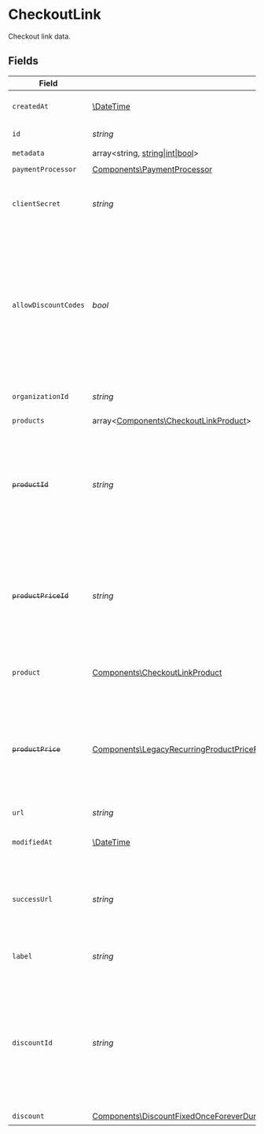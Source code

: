 # CheckoutLink

Checkout link data.


## Fields

| Field                                                                                                                                                                                                                                                                             | Type                                                                                                                                                                                                                                                                              | Required                                                                                                                                                                                                                                                                          | Description                                                                                                                                                                                                                                                                       |
| --------------------------------------------------------------------------------------------------------------------------------------------------------------------------------------------------------------------------------------------------------------------------------- | --------------------------------------------------------------------------------------------------------------------------------------------------------------------------------------------------------------------------------------------------------------------------------- | --------------------------------------------------------------------------------------------------------------------------------------------------------------------------------------------------------------------------------------------------------------------------------- | --------------------------------------------------------------------------------------------------------------------------------------------------------------------------------------------------------------------------------------------------------------------------------- |
| `createdAt`                                                                                                                                                                                                                                                                       | [\DateTime](https://www.php.net/manual/en/class.datetime.php)                                                                                                                                                                                                                     | :heavy_check_mark:                                                                                                                                                                                                                                                                | Creation timestamp of the object.                                                                                                                                                                                                                                                 |
| `id`                                                                                                                                                                                                                                                                              | *string*                                                                                                                                                                                                                                                                          | :heavy_check_mark:                                                                                                                                                                                                                                                                | The ID of the object.                                                                                                                                                                                                                                                             |
| `metadata`                                                                                                                                                                                                                                                                        | array<string, [string\|int\|bool](../../Models/Components/CheckoutLinkMetadata.md)>                                                                                                                                                                                               | :heavy_check_mark:                                                                                                                                                                                                                                                                | N/A                                                                                                                                                                                                                                                                               |
| `paymentProcessor`                                                                                                                                                                                                                                                                | [Components\PaymentProcessor](../../Models/Components/PaymentProcessor.md)                                                                                                                                                                                                        | :heavy_check_mark:                                                                                                                                                                                                                                                                | N/A                                                                                                                                                                                                                                                                               |
| `clientSecret`                                                                                                                                                                                                                                                                    | *string*                                                                                                                                                                                                                                                                          | :heavy_check_mark:                                                                                                                                                                                                                                                                | Client secret used to access the checkout link.                                                                                                                                                                                                                                   |
| `allowDiscountCodes`                                                                                                                                                                                                                                                              | *bool*                                                                                                                                                                                                                                                                            | :heavy_check_mark:                                                                                                                                                                                                                                                                | Whether to allow the customer to apply discount codes. If you apply a discount through `discount_id`, it'll still be applied, but the customer won't be able to change it.                                                                                                        |
| `organizationId`                                                                                                                                                                                                                                                                  | *string*                                                                                                                                                                                                                                                                          | :heavy_check_mark:                                                                                                                                                                                                                                                                | The organization ID.                                                                                                                                                                                                                                                              |
| `products`                                                                                                                                                                                                                                                                        | array<[Components\CheckoutLinkProduct](../../Models/Components/CheckoutLinkProduct.md)>                                                                                                                                                                                           | :heavy_check_mark:                                                                                                                                                                                                                                                                | N/A                                                                                                                                                                                                                                                                               |
| ~~`productId`~~                                                                                                                                                                                                                                                                   | *string*                                                                                                                                                                                                                                                                          | :heavy_check_mark:                                                                                                                                                                                                                                                                | : warning: ** DEPRECATED **: This will be removed in a future release, please migrate away from it as soon as possible.                                                                                                                                                           |
| ~~`productPriceId`~~                                                                                                                                                                                                                                                              | *string*                                                                                                                                                                                                                                                                          | :heavy_check_mark:                                                                                                                                                                                                                                                                | : warning: ** DEPRECATED **: This will be removed in a future release, please migrate away from it as soon as possible.                                                                                                                                                           |
| `product`                                                                                                                                                                                                                                                                         | [Components\CheckoutLinkProduct](../../Models/Components/CheckoutLinkProduct.md)                                                                                                                                                                                                  | :heavy_check_mark:                                                                                                                                                                                                                                                                | Product data for a checkout link.                                                                                                                                                                                                                                                 |
| ~~`productPrice`~~                                                                                                                                                                                                                                                                | [Components\LegacyRecurringProductPriceFixed\|Components\LegacyRecurringProductPriceCustom\|Components\LegacyRecurringProductPriceFree\|Components\ProductPriceFixed\|Components\ProductPriceCustom\|Components\ProductPriceFree](../../Models/Components/CheckoutLinkProductPrice.md) | :heavy_check_mark:                                                                                                                                                                                                                                                                | : warning: ** DEPRECATED **: This will be removed in a future release, please migrate away from it as soon as possible.                                                                                                                                                           |
| `url`                                                                                                                                                                                                                                                                             | *string*                                                                                                                                                                                                                                                                          | :heavy_check_mark:                                                                                                                                                                                                                                                                | N/A                                                                                                                                                                                                                                                                               |
| `modifiedAt`                                                                                                                                                                                                                                                                      | [\DateTime](https://www.php.net/manual/en/class.datetime.php)                                                                                                                                                                                                                     | :heavy_check_mark:                                                                                                                                                                                                                                                                | Last modification timestamp of the object.                                                                                                                                                                                                                                        |
| `successUrl`                                                                                                                                                                                                                                                                      | *string*                                                                                                                                                                                                                                                                          | :heavy_check_mark:                                                                                                                                                                                                                                                                | URL where the customer will be redirected after a successful payment.                                                                                                                                                                                                             |
| `label`                                                                                                                                                                                                                                                                           | *string*                                                                                                                                                                                                                                                                          | :heavy_check_mark:                                                                                                                                                                                                                                                                | Optional label to distinguish links internally                                                                                                                                                                                                                                    |
| `discountId`                                                                                                                                                                                                                                                                      | *string*                                                                                                                                                                                                                                                                          | :heavy_check_mark:                                                                                                                                                                                                                                                                | ID of the discount to apply to the checkout. If the discount is not applicable anymore when opening the checkout link, it'll be ignored.                                                                                                                                          |
| `discount`                                                                                                                                                                                                                                                                        | [Components\DiscountFixedOnceForeverDurationBase\|Components\DiscountFixedRepeatDurationBase\|Components\DiscountPercentageOnceForeverDurationBase\|Components\DiscountPercentageRepeatDurationBase](../../Models/Components/CheckoutLinkDiscount.md)                             | :heavy_check_mark:                                                                                                                                                                                                                                                                | N/A                                                                                                                                                                                                                                                                               |